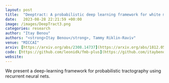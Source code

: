 ```yaml
---
layout: post
title:  "Deeptract: A probabilistic deep learning framework for white matter fiber tractography‏"
date:   2023-08-28 22:21:59 +00:00
image: /images/DeepTract3.png
categories: research
author: "Itay Benou"
authors: "<strong>Itay Benou</strong>, Tammy Riklin-Raviv"
venue: "MICCAI"
arxiv: [https://arxiv.org/abs/2308.14737](https://arxiv.org/abs/1812.05129)
code: [https://github.com/leonidk/fmb-plus](https://github.com/itaybenou/DeepTract](https://github.com/itaybenou/DeepTract)
website:
---
```

We present a deep-learning framework for probabilistic tractography using recurrent neural nets.
